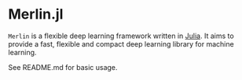 # Merlin.jl

`Merlin` is a flexible deep learning framework written in [Julia](http://julialang.org/).
It aims to provide a fast, flexible and compact deep learning library for machine learning.

See README.md for basic usage.
